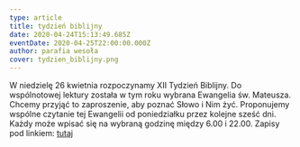 ```yaml
---
type: article
title: tydzień biblijny
date: 2020-04-24T15:13:49.685Z
eventDate: 2020-04-25T22:00:00.000Z
author: parafia wesoła
cover: tydzien_biblijny.png
---
```

<!--StartFragment-->

W niedzielę 26 kwietnia rozpoczynamy XII Tydzień Biblijny. Do wspólnotowej lektury została w tym roku wybrana Ewangelia św. Mateusza. Chcemy przyjąć to zaproszenie, aby poznać Słowo i Nim żyć. Proponujemy wspólne czytanie tej Ewangelii od poniedziałku przez kolejne sześć dni. Każdy może wpisać się na wybraną godzinę między 6.00 i 22.00. Zapisy pod linkiem: [tutaj](https://docs.google.com/spreadsheets/d/11joHuYCGkCPf5WM6YXXrHWYMQIRE0NkKKl_pvEV7jPU/edit?ts=5ea2f51a#gid=1546521247)

<!--EndFragment-->